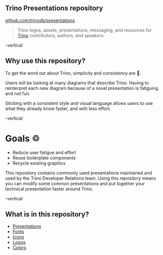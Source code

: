 ## Trino Presentations repository

[github.com/trinodb/presentations](https://github.com/trinodb/presentations)

> Trino logos, assets, presentations, messaging, and resources for [Trino](https://trino.io) contributors, authors, and speakers.

-vertical

## Why use this repository?

To get the word out about Trino, simplicity and consistency are &#x1f511;.

Users will be looking at many diagrams that describe Trino. Having to reinterpret 
each new diagram because of a novel presentation is fatiguing and not fun.

Sticking with a consistent style and visual language allows users to use what 
they already know faster, and with less effort.

-vertical

# Goals &#x2672;

* Reduce user fatigue and effort
* Reuse boilerplate components
* Recycle existing graphics

<!-- .element: class="fragment" data-fragment-index="1" -->

This repository contains commonly used presentations maintained and
used by the Trino Developer Relations team. Using this repository
means you can modify some common presentations and put together your
technical presentation faster around Trino.

<!-- .element: class="fragment" data-fragment-index="2" -->

-vertical

## What is in this repository?

- [Presentations](https://github.com/trinodb/presentations) 
- [Fonts](https://github.com/trinodb/presentations/tree/main/assets/fonts)
- [Icons](https://github.com/trinodb/presentations/tree/main/assets/icons)
- [Logos](https://github.com/trinodb/presentations/tree/main/assets/logos)
- [Colors](https://github.com/trinodb/presentations/blob/main/assets/trino-colors.svg)

